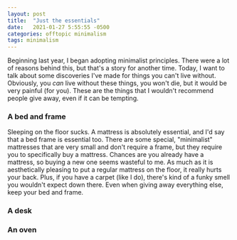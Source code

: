 ```yaml
---
layout: post
title:  "Just the essentials"
date:   2021-01-27 5:55:55 -0500
categories: offtopic minimalism
tags: minimalism
---
```

Beginning last year, I began adopting minimalist principles.  There were a lot of reasons behind this, but that's a story for another time.  Today, I want to talk about some discoveries I've made for things you can't live without.  Obviously, you *can* live without these things, you won't die, but it would be very painful (for you).  These are the things that I wouldn't recommend people give away, even if it can be tempting.

### A bed and frame
Sleeping on the floor sucks.  A mattress is absolutely essential, and I'd say that a bed frame is essential too.  There are some special, "minimalist" mattresses that are very small and don't require a frame, but they require you to specifically buy a mattress.  Chances are you already have a mattress, so buying a new one seems wasteful to me.  As much as it is aesthetically pleasing to put a regular mattress on the floor, it really hurts your back.  Plus, if you have a carpet (like I do), there's kind of a funky smell you wouldn't expect down there.  Even when giving away everything else, keep your bed and frame.

### A desk


### An oven